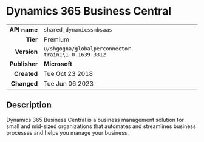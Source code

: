 # Dynamics 365 Business Central
| | |
|-:|-|
|**API name**|`shared_dynamicssmbsaas`|
|**Tier**|Premium|
|**Version**|`u/shgogna/globalperconnector-train1\1.0.1639.3312`|
|**Publisher**|**Microsoft**|
|**Created**|Tue Oct 23 2018|
|**Changed**|Tue Jun 06 2023|

## Description
Dynamics 365 Business Central is a business management solution for small and mid-sized organizations that automates and streamlines business processes and helps you manage your business.
